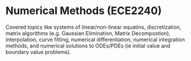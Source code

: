 # Numerical Methods (ECE2240)
Covered topics like systems of linear/non-linear equatins, discretization, matrix algorithms (e.g. Gaussian Elimination, Matrix Decompostion), interpolation, curve fitting, numerical differentiation, numerical integration methods, and numerical solutions to ODEs/PDEs (ie initial value and boundary value problems).
